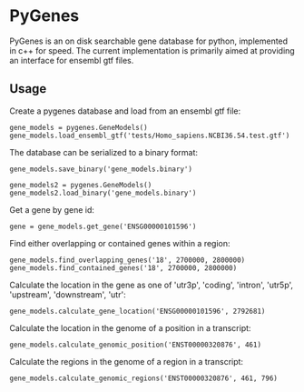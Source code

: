 # PyGenes

PyGenes is an on disk searchable gene database for python, implemented in c++ for speed.  The current implementation is primarily aimed at providing an interface for ensembl gtf files.

## Usage

Create a pygenes database and load from an ensembl gtf file:

```
gene_models = pygenes.GeneModels()
gene_models.load_ensembl_gtf('tests/Homo_sapiens.NCBI36.54.test.gtf')
``` 

The database can be serialized to a binary format:

```
gene_models.save_binary('gene_models.binary')

gene_models2 = pygenes.GeneModels()
gene_models2.load_binary('gene_models.binary')
```

Get a gene by gene id:

```
gene = gene_models.get_gene('ENSG00000101596')
```

Find either overlapping or contained genes within a region:

```
gene_models.find_overlapping_genes('18', 2700000, 2800000)
gene_models.find_contained_genes('18', 2700000, 2800000)
```

Calculate the location in the gene as one of 'utr3p', 'coding', 'intron', 'utr5p', 'upstream', 'downstream', 'utr':

```
gene_models.calculate_gene_location('ENSG00000101596', 2792681)
```

Calculate the location in the genome of a position in a transcript:

```
gene_models.calculate_genomic_position('ENST00000320876', 461)
```

Calculate the regions in the genome of a region in a transcript:

```
gene_models.calculate_genomic_regions('ENST00000320876', 461, 796)
```

